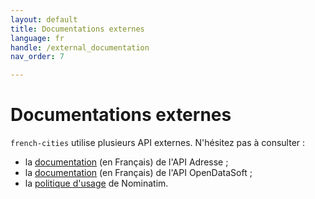 ```yaml
---
layout: default
title: Documentations externes
language: fr
handle: /external_documentation
nav_order: 7

---
```

# Documentations externes

`french-cities` utilise plusieurs API externes. N'hésitez pas à consulter :

* la [documentation](https://adresse.data.gouv.fr/api-doc/adresse) (en Français) de l'API Adresse ;
* la [documentation](https://public.opendatasoft.com/explore/dataset/correspondance-code-cedex-code-insee/api/?flg=fr&q=code%3D68013&lang=fr) (en Français) de l'API OpenDataSoft ;
* la [politique d'usage](https://operations.osmfoundation.org/policies/nominatim/) de Nominatim.
